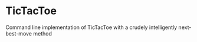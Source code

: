 # TicTacToe
Command line implementation of TicTacToe with a crudely intelligently next-best-move method
